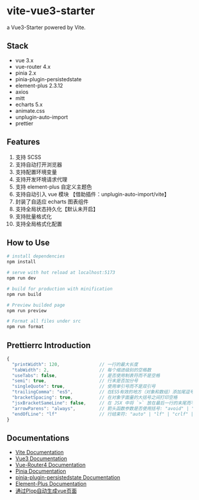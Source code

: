 # vite-vue3-starter

a Vue3-Starter powered by Vite.

## Stack

- vue 3.x
- vue-router 4.x
- pinia 2.x
- pinia-plugin-persistedstate
- element-plus 2.3.12
- axios
- mitt
- echarts 5.x
- animate.css
- unplugin-auto-import
- prettier

## Features

1. 支持 SCSS
2. 支持自动打开浏览器
3. 支持配置环境变量
4. 支持开发环境请求代理
5. 支持 element-plus 自定义主题色
6. 支持自动引入 vue 模块 【借助插件：unplugin-auto-import/vite】
7. 封装了自适应 echarts 图表组件
8. 支持全局状态持久化【默认未开启】
9. 支持批量格式化
10. 支持全局格式化配置

## How to Use

```sh
# install dependencies
npm install

# serve with hot reload at localhost:5173
npm run dev

# build for production with minification
npm run build

# Preview builded page
npm run preview

# Format all files under src
npm run format
```

## Prettierrc Introduction

```js
{
  "printWidth": 120,               // 一行的最大长度
  "tabWidth": 2,                   // 每个缩进级别的空格数
  "useTabs": false,                // 是否使用制表符而不是空格
  "semi": true,                    // 行末是否加分号
  "singleQuote": true,             // 使用单引号而不是双引号
  "trailingComma": "es5",          // 在ES5有效的地方（对象和数组）添加尾逗号: "none" | "es5" | "all"
  "bracketSpacing": true,          // 在对象字面量的大括号之间打印空格
  "jsxBracketSameLine": false,     // 在 JSX 中将 `>` 放在最后一行的末尾而不是单独放在下一行
  "arrowParens": "always",         // 箭头函数参数是否使用括号: "avoid" | "always"
  "endOfLine": "lf"                // 行结束符: "auto" | "lf" | "crlf" | "cr"
}
```

## Documentations

- [Vite Documentation](https://vitejs.dev/guide/)
- [Vue3 Documentation](https://v3.vuejs.org/)
- [Vue-Router4 Documentation](https://next.router.vuejs.org/guide/)
- [Pinia Documentation](https://pinia.vuejs.org/zh/introduction.html)
- [pinia-plugin-persistedstate Documentation](https://prazdevs.github.io/pinia-plugin-persistedstate/zh/guide/)
- [Element-Plus Documentation](https://element-plus.org/#/zh-CN/component/installation)
- [通过Plop自动生成vue页面](https://juejin.cn/post/6997401682615205919)

